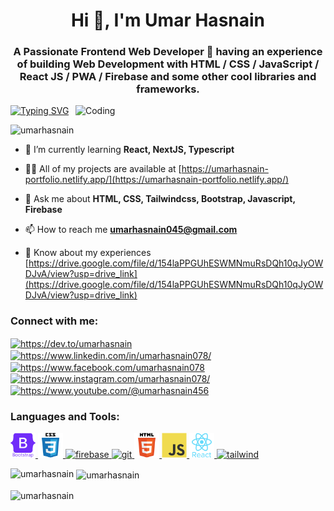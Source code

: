 <h1 align="center">Hi 👋, I'm Umar Hasnain</h1>
<h3 align="center">A Passionate Frontend Web Developer 🚀 having an experience of building Web Development with HTML / CSS / JavaScript / React JS / PWA / Firebase and some other cool libraries and frameworks.</h3>

<a href="https://git.io/typing-svg"><img src="https://readme-typing-svg.demolab.com?font=Fira+Code&pause=1000&color=1E698A&center=true&vCenter=true&width=435&lines=Umar+Hasnain+Here;Frontend+Developer;Passionate+JavaScript+Developer" alt="Typing SVG" /></a>
<img align="right" alt="Coding" width="400" src="https://images.squarespace-cdn.com/content/v1/5769fc401b631bab1addb2ab/1541580611624-TE64QGKRJG8SWAIUS7NS/ke17ZwdGBToddI8pDm48kPoswlzjSVMM-SxOp7CV59BZw-zPPgdn4jUwVcJE1ZvWQUxwkmyExglNqGp0IvTJZamWLI2zvYWH8K3-s_4yszcp2ryTI0HqTOaaUohrI8PI6FXy8c9PWtBlqAVlUS5izpdcIXDZqDYvprRqZ29Pw0o/coding-freak.gif">
<p align="left"> <img src="https://komarev.com/ghpvc/?username=umarhasnain&label=Profile%20views&color=0e75b6&style=flat" alt="umarhasnain" /> </p>

- 🌱 I’m currently learning **React, NextJS, Typescript**

- 👨‍💻 All of my projects are available at [https://umarhasnain-portfolio.netlify.app/](https://umarhasnain-portfolio.netlify.app/)

- 💬 Ask me about **HTML, CSS, Tailwindcss, Bootstrap, Javascript, Firebase**

- 📫 How to reach me **umarhasnain045@gmail.com**

- 📄 Know about my experiences [https://drive.google.com/file/d/154laPPGUhESWMNmuRsDQh10qJyOWDJvA/view?usp=drive_link](https://drive.google.com/file/d/154laPPGUhESWMNmuRsDQh10qJyOWDJvA/view?usp=drive_link)

<h3 align="left">Connect with me:</h3>
<p align="left">
<a href="https://dev.to/https://dev.to/umarhasnain" target="blank"><img align="center" src="https://raw.githubusercontent.com/rahuldkjain/github-profile-readme-generator/master/src/images/icons/Social/devto.svg" alt="https://dev.to/umarhasnain" height="30" width="40" /></a>
<a href="https://linkedin.com/in/https://www.linkedin.com/in/umarhasnain078/" target="blank"><img align="center" src="https://raw.githubusercontent.com/rahuldkjain/github-profile-readme-generator/master/src/images/icons/Social/linked-in-alt.svg" alt="https://www.linkedin.com/in/umarhasnain078/" height="30" width="40" /></a>
<a href="https://fb.com/https://www.facebook.com/umarhasnain078" target="blank"><img align="center" src="https://raw.githubusercontent.com/rahuldkjain/github-profile-readme-generator/master/src/images/icons/Social/facebook.svg" alt="https://www.facebook.com/umarhasnain078" height="30" width="40" /></a>
<a href="https://instagram.com/https://www.instagram.com/umarhasnain078/" target="blank"><img align="center" src="https://raw.githubusercontent.com/rahuldkjain/github-profile-readme-generator/master/src/images/icons/Social/instagram.svg" alt="https://www.instagram.com/umarhasnain078/" height="30" width="40" /></a>
<a href="https://www.youtube.com/c/https://www.youtube.com/@umarhasnain456" target="blank"><img align="center" src="https://raw.githubusercontent.com/rahuldkjain/github-profile-readme-generator/master/src/images/icons/Social/youtube.svg" alt="https://www.youtube.com/@umarhasnain456" height="30" width="40" /></a>
</p>

<h3 align="left">Languages and Tools:</h3>
<p align="left"> <a href="https://getbootstrap.com" target="_blank" rel="noreferrer"> <img src="https://raw.githubusercontent.com/devicons/devicon/master/icons/bootstrap/bootstrap-plain-wordmark.svg" alt="bootstrap" width="40" height="40"/> </a> <a href="https://www.w3schools.com/css/" target="_blank" rel="noreferrer"> <img src="https://raw.githubusercontent.com/devicons/devicon/master/icons/css3/css3-original-wordmark.svg" alt="css3" width="40" height="40"/> </a> <a href="https://firebase.google.com/" target="_blank" rel="noreferrer"> <img src="https://www.vectorlogo.zone/logos/firebase/firebase-icon.svg" alt="firebase" width="40" height="40"/> </a> <a href="https://git-scm.com/" target="_blank" rel="noreferrer"> <img src="https://www.vectorlogo.zone/logos/git-scm/git-scm-icon.svg" alt="git" width="40" height="40"/> </a> <a href="https://www.w3.org/html/" target="_blank" rel="noreferrer"> <img src="https://raw.githubusercontent.com/devicons/devicon/master/icons/html5/html5-original-wordmark.svg" alt="html5" width="40" height="40"/> </a> <a href="https://developer.mozilla.org/en-US/docs/Web/JavaScript" target="_blank" rel="noreferrer"> <img src="https://raw.githubusercontent.com/devicons/devicon/master/icons/javascript/javascript-original.svg" alt="javascript" width="40" height="40"/> </a> <a href="https://reactjs.org/" target="_blank" rel="noreferrer"> <img src="https://raw.githubusercontent.com/devicons/devicon/master/icons/react/react-original-wordmark.svg" alt="react" width="40" height="40"/> </a> <a href="https://tailwindcss.com/" target="_blank" rel="noreferrer"> <img src="https://www.vectorlogo.zone/logos/tailwindcss/tailwindcss-icon.svg" alt="tailwind" width="40" height="40"/> </a> </p>

<p><img align="left" src="https://github-readme-stats.vercel.app/api/top-langs?username=umarhasnain&show_icons=true&locale=en&layout=compact" alt="umarhasnain" /></p>

<p>&nbsp;<img align="center" src="https://github-readme-stats.vercel.app/api?username=umarhasnain&show_icons=true&locale=en" alt="umarhasnain" /></p>

<p><img align="center" src="https://github-readme-streak-stats.herokuapp.com/?user=umarhasnain&" alt="umarhasnain" /></p>
